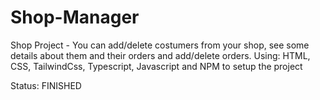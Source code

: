 # Shop-Manager
Shop Project - You can add/delete costumers from your shop, see some details about them and their orders and add/delete orders.
Using: HTML, CSS, TailwindCss, Typescript, Javascript and NPM to setup the project

Status: FINISHED
